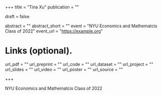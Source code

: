 +++
title = "Tina Xu"
publication = ""

draft = false

abstract = ""
abstract_short = ""
event = "NYU Economics and Mathematcis Class of 2022"
event_url = "https://example.org"

# Links (optional).
url_pdf = ""
url_preprint = ""
url_code = ""
url_dataset = ""
url_project = ""
url_slides = ""
url_video = ""
url_poster = ""
url_source = ""

+++

NYU Economics and Mathematcis Class of 2022
